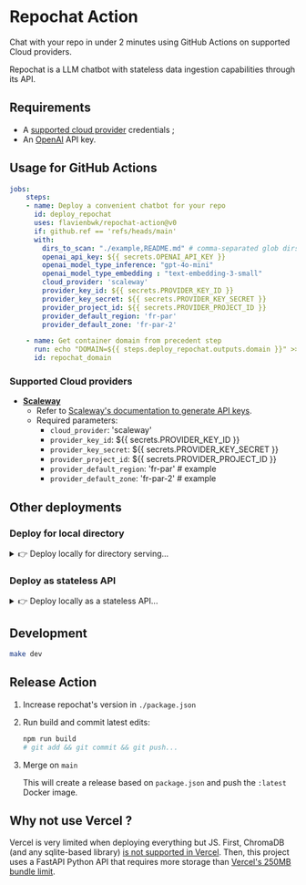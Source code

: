 # Repochat Action

Chat with your repo in under 2 minutes using GitHub Actions on supported Cloud providers.

Repochat is a LLM chatbot with stateless data ingestion capabilities through its API.

## Requirements

- A [supported cloud provider](#supported-cloud-providers) credentials ;
- An [OpenAI](https://openai.com/api/) API key.

## Usage for GitHub Actions

```yaml
jobs:
    steps:
    - name: Deploy a convenient chatbot for your repo
      id: deploy_repochat
      uses: flavienbwk/repochat-action@v0
      if: github.ref == 'refs/heads/main'
      with:
        dirs_to_scan: "./example,README.md" # comma-separated glob dirs to analyze from this repo
        openai_api_key: ${{ secrets.OPENAI_API_KEY }}
        openai_model_type_inference: "gpt-4o-mini"
        openai_model_type_embedding : "text-embedding-3-small"
        cloud_provider: 'scaleway'
        provider_key_id: ${{ secrets.PROVIDER_KEY_ID }}
        provider_key_secret: ${{ secrets.PROVIDER_KEY_SECRET }}
        provider_project_id: ${{ secrets.PROVIDER_PROJECT_ID }}
        provider_default_region: 'fr-par'
        provider_default_zone: 'fr-par-2'

    - name: Get container domain from precedent step
      run: echo "DOMAIN=${{ steps.deploy_repochat.outputs.domain }}" >> $GITHUB_OUTPUT
      id: repochat_domain
```

### Supported Cloud providers

- **[Scaleway](https://www.scaleway.com/en/)**
  - Refer to [Scaleway's documentation to generate API keys](https://www.scaleway.com/en/docs/identity-and-access-management/iam/how-to/create-api-keys/).
  - Required parameters:
    - `cloud_provider`: 'scaleway'
    - `provider_key_id`: ${{ secrets.PROVIDER_KEY_ID }}
    - `provider_key_secret`: ${{ secrets.PROVIDER_KEY_SECRET }}
    - `provider_project_id`: ${{ secrets.PROVIDER_PROJECT_ID }}
    - `provider_default_region`: 'fr-par'  # example
    - `provider_default_zone`: 'fr-par-2'  # example

## Other deployments

### Deploy for local directory

<details>
<summary>👉 Deploy locally for directory serving...</summary>

1. Copy repo/documents/files to be ingested under `./api/example/`

2. Copy and update env variables

    ```bash
    cp .env.example .env
    ```

3. Run the Docker container

    ```bash
    docker compose -f dir.docker-compose.yml up -d
    ```

4. Access the app at `http://localhost:3001`

</details>

### Deploy as stateless API

<details>
<summary>👉 Deploy locally as a stateless API...</summary>

1. Copy and update env variables

    ```bash
    cp .env.example .env
    ```

2. Run the Docker container

    ```bash
    docker compose -f api.docker-compose.yml up -d
    ```

3. Inject data taking example on the [Python](./scripts/ingest-docs-api.py) or [JS](./scripts/ingest-docs-api.js) scripts

4. Access the app at `http://localhost:3001`

</details>

## Development

```bash
make dev
```

## Release Action

1. Increase repochat's version in `./package.json`

2. Run build and commit latest edits:

    ```bash
    npm run build
    # git add && git commit && git push...
    ```

3. Merge on `main`

    This will create a release based on `package.json` and push the `:latest` Docker image.

## Why not use Vercel ?

Vercel is very limited when deploying everything but JS. First, ChromaDB (and any sqlite-based library) [is not supported in Vercel](https://vercel.community/t/is-vercel-incompatible-with-chromadb-sqlite/787). Then, this project uses a FastAPI Python API that requires more storage than [Vercel's 250MB bundle limit](https://vercel.com/docs/functions/runtimes#bundle-size-limits).
